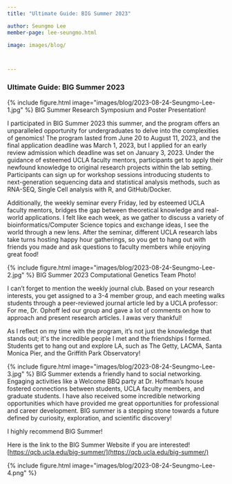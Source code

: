 ```yaml
---
title: "Ultimate Guide: BIG Summer 2023"

author: Seungmo Lee
member-page: lee-seungmo.html

image: images/blog/



---
```

### Ultimate Guide: BIG Summer 2023

{% include figure.html image="images/blog/2023-08-24-Seungmo-Lee-1.jpg" %}
BIG Summer Research Symposium and Poster Presentation!

I participated in BIG Summer 2023 this summer, and the program offers an unparalleled opportunity for undergraduates to delve into the complexities of genomics! 
The program lasted from June 20 to August 11, 2023, and the final application deadline was March 1, 2023, but I applied for an early review admission which deadline was set on January 3, 2023.
Under the guidance of esteemed UCLA faculty mentors, participants get to apply their newfound knowledge to original research projects within the lab setting.
Participants can sign up for workshop sessions introducing students to next-generation sequencing data and statistical analysis methods, such as RNA-SEQ, Single Cell analysis with R, and GitHub/Docker. 

Additionally, the weekly seminar every Friday, led by esteemed UCLA faculty mentors, bridges the gap between theoretical knowledge and real-world applications. I felt like each week, as we gather to discuss a variety of bioinformatics/Computer Science topics and exchange ideas, I see the world through a new lens. After the seminar, different UCLA research labs take turns hosting happy hour gatherings, so you get to hang out with friends you made and ask questions to faculty members while enjoying great food!

{% include figure.html image="images/blog/2023-08-24-Seungmo-Lee-2.jpg" %}
BIG Summer 2023 Computational Genetics Team Photo!

I can’t forget to mention the weekly journal club. Based on your research interests, you get assigned to a 3-4 member group, and each meeting walks students through a peer-reviewed journal article led by a UCLA professor: For me, Dr. Ophoff led our group and gave a lot of comments on how to approach and present research articles. I awas very thankful!

As I reflect on my time with the program, it’s not just the knowledge that stands out; it's the incredible people I met and the friendships I formed. Students get to hang out and explore LA, such as The Getty, LACMA, Santa Monica Pier, and the Griffith Park Observatory!

{% include figure.html image="images/blog/2023-08-24-Seungmo-Lee-3.jpg" %}
BIG Summer extends a friendly hand to social networking. Engaging activities like a Welcome BBQ party at Dr. Hoffman’s house fostered connections between students, UCLA faculty members, and graduate students. I have also received some incredible networking opportunities which have provided me great opportunities for professional and career development. BIG summer is a stepping stone towards a future defined by curiosity, exploration, and scientific discovery!

I highly recommend BIG Summer!

Here is the link to the BIG Summer Website if you are interested!
[https://qcb.ucla.edu/big-summer/](https://qcb.ucla.edu/big-summer/)

{% include figure.html image="images/blog/2023-08-24-Seungmo-Lee-4.png" %}
